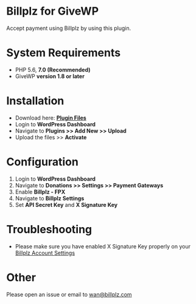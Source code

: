 # Billplz for GiveWP

Accept payment using Billplz by using this plugin.

# System Requirements

* PHP 5.6, **7.0 (Recommended)**
* GiveWP **version 1.8 or later**

# Installation

* Download here: [**Plugin Files**](https://codeload.github.com/wzul/Billplz-for-GiveWP/zip/master)
* Login to **WordPress Dashboard**
* Navigate to **Plugins >> Add New >> Upload**
* Upload the files >> **Activate**

# Configuration

1. Login to **WordPress Dashboard**
2. Navigate to **Donations >> Settings >> Payment Gateways**
3. Enable **Billplz - FPX**
4. Navigate to **Billplz Settings**
5. Set **API Secret Key** and **X Signature Key**

# Troubleshooting

* Please make sure you have enabled X Signature Key properly on your [Billplz Account Settings](https://www.billplz.com/enterprise/setting)

# Other

Please open an issue or email to wan@billplz.com